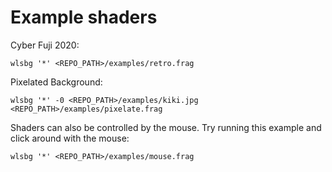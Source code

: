 # Example shaders

Cyber Fuji 2020:

    wlsbg '*' <REPO_PATH>/examples/retro.frag

Pixelated Background:

    wlsbg '*' -0 <REPO_PATH>/examples/kiki.jpg <REPO_PATH>/examples/pixelate.frag

Shaders can also be controlled by the mouse.
Try running this example and click around with the mouse:

    wlsbg '*' <REPO_PATH>/examples/mouse.frag
